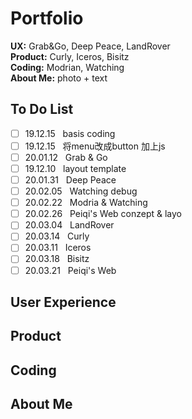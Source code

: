 # Portfolio
**UX:** Grab&Go, Deep Peace, LandRover
<br> **Product:** Curly, Iceros, Bisitz
<br> **Coding:** Modrian, Watching
<br> **About Me:** photo + text

## To Do List
- [ ] 19.12.15 &nbsp;&nbsp;basis coding
- [ ] 19.12.15 &nbsp;&nbsp;将menu改成button 加上js
- [ ] 20.01.12 &nbsp;&nbsp;Grab & Go
- [ ] 19.12.10 &nbsp;&nbsp;layout template
- [ ] 20.01.31 &nbsp;&nbsp;Deep Peace
- [ ] 20.02.05 &nbsp;&nbsp;Watching debug
- [ ] 20.02.22 &nbsp;&nbsp;Modria & Watching
- [ ] 20.02.26 &nbsp;&nbsp;Peiqi's Web conzept & layo
- [ ] 20.03.04 &nbsp;&nbsp;LandRover
- [ ] 20.03.14 &nbsp;&nbsp;Curly
- [ ] 20.03.11 &nbsp;&nbsp;Iceros
- [ ] 20.03.18 &nbsp;&nbsp;Bisitz
- [ ] 20.03.21 &nbsp;&nbsp;Peiqi's Web

## User Experience
## Product
## Coding
## About Me



